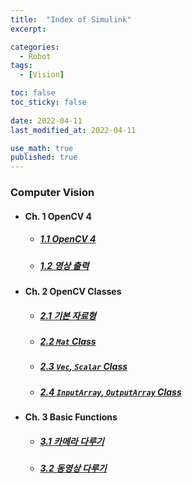 ```yaml
---
title:  "Index of Simulink"
excerpt: 

categories:
  - Robot
tags:
  - [Vision]

toc: false
toc_sticky: false
 
date: 2022-04-11
last_modified_at: 2022-04-11

use_math: true
published: true
---
```


### Computer Vision
- #### Ch. 1 OpenCV 4
  - ##### [1.1 OpenCV 4](https://pyohyu.github.io/robot/vis1.1)
  - ##### [1.2 영상 출력](https://pyohyu.github.io/robot/vis1.2)

- #### Ch. 2 OpenCV Classes
  - ##### [2.1 기본 자료형](https://pyohyu.github.io/robot/vis2.1)
  - ##### [2.2 `Mat` Class](https://pyohyu.github.io/robot/vis2.2)
  - ##### [2.3 `Vec`, `Scalar` Class](https://pyohyu.github.io/robot/vis2.3)
  - ##### [2.4 `InputArray`, `OutputArray` Class](https://pyohyu.github.io/robot/vis2.4)

- #### Ch. 3 Basic Functions
  - ##### [3.1 카메라 다루기](https://pyohyu.github.io/robot/vis3.1)
  - ##### [3.2 동영상 다루기](https://pyohyu.github.io/robot/vis3.2)

